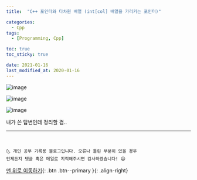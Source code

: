 ```yaml
---
title:  "C++ 포인터와 다차원 배열 (int[col] 배열을 가리키는 포인터)" 

categories:
  - Cpp
tags:
  - [Programming, Cpp]

toc: true
toc_sticky: true

date: 2021-01-16
last_modified_at: 2020-01-16
---
```


![image](https://user-images.githubusercontent.com/42318591/104795521-67328b80-57f2-11eb-9e1e-d5edbadbc2e3.png)

![image](https://user-images.githubusercontent.com/42318591/104795523-6c8fd600-57f2-11eb-9e98-69acbbdc4936.png)

![image](https://user-images.githubusercontent.com/42318591/104795554-aeb91780-57f2-11eb-8740-d79ede73661a.png)


내가 쓴 답변인데 정리할 겸..


***
<br>

    🌜 개인 공부 기록용 블로그입니다. 오류나 틀린 부분이 있을 경우 
    언제든지 댓글 혹은 메일로 지적해주시면 감사하겠습니다! 😄

[맨 위로 이동하기](#){: .btn .btn--primary }{: .align-right}